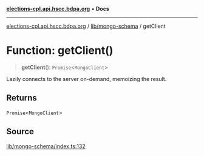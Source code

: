 [**elections-cpl.api.hscc.bdpa.org**](../../../README.md) • **Docs**

***

[elections-cpl.api.hscc.bdpa.org](../../../README.md) / [lib/mongo-schema](../README.md) / getClient

# Function: getClient()

> **getClient**(): `Promise`\<`MongoClient`\>

Lazily connects to the server on-demand, memoizing the result.

## Returns

`Promise`\<`MongoClient`\>

## Source

[lib/mongo-schema/index.ts:132](https://github.com/nhscc/elections_cpl.api.hscc.bdpa.org/blob/46ed5b306a3fd199be2bd28706c3da03542c6da3/lib/mongo-schema/index.ts#L132)
